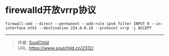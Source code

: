 # firewalld开放vrrp协议

<!--more-->

```firewall-cmd --direct --permanent --add-rule ipv4 filter INPUT 0 --in-interface eth1 --destination 224.0.0.18 --protocol vrrp -j ACCEPT```


---

> 作者: [SoulChild](https://www.soulchild.cn)  
> URL: https://www.soulchild.cn/2312/  

